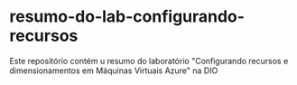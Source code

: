 # resumo-do-lab-configurando-recursos
Este repositório contém u resumo do laboratório "Configurando recursos e dimensionamentos em Máquinas Virtuais Azure" na DIO

